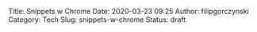 Title: Snippets w Chrome
Date: 2020-03-23 09:25
Author: filipgorczynski
Category: Tech
Slug: snippets-w-chrome
Status: draft

<!-- wp:paragraph /-->
